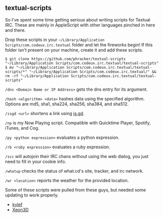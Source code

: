 textual-scripts
---

So I've spent some time getting serious about writing scripts for Textual IRC.  These are mainly in AppleScript with other languages pinched in here and there.

Drop these scripts in your `~/Library/Application Scripts/com.codeux.irc.textual` folder and let the fireworks begin! If this folder isn't present on your machine, create it and add these scripts.

```
$ git clone https://github.com/phracker/textual-scripts "~/Library/Application Scripts/com.codeux.irc.textual/textual-scripts"
$ mv "~/Library/Application Scripts/com.codeux.irc.textual/textual-scripts/*" "~/Library/Application Scripts/com.codeux.irc.textual/" && rm -rf "~/Library/Application Scripts/com.codeux.irc.textual/textual-scripts"
```

`/dns <Domain Name or IP Address>` gets the dns entry for its argument.

`/hash <algorithm> <data>` hashes data using the specified algorithm. Options are md5, sha1, sha224, sha256, sha384, and sha512.

`/isgd <url>` shortens a link using [is.gd](http://is.gd).

`/np` is my Now Playing script. Compatible with Quicktime Player, Spotify, iTunes, and Cog.

`/py <python expression>` evaluates a python expression.

`/rb <ruby expression>` evaluates a ruby expression.

`/scc` will autojoin their IRC chans without using the web dialog, you just need to fill in your cookie info.

`/whatup` checks the status of what.cd's site, tracker, and irc network.

`/wr <location>` reports the weather for the provided location.

Some of these scripts were pulled from these guys, but needed some updating to work properly.
* [kylef](https://github.com/kylef)
* [Xeon3D](https://github.com/Xeon3D)

